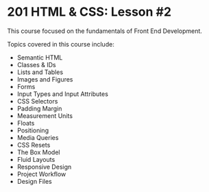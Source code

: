 # 201 HTML &amp; CSS: Lesson #2

This course focused on the fundamentals of Front End Development.

Topics covered in this course include:
* Semantic HTML
* Classes & IDs
* Lists and Tables
* Images and Figures
* Forms
* Input Types and Input Attributes
* CSS Selectors
* Padding Margin
* Measurement Units
* Floats
* Positioning
* Media Queries
* CSS Resets
* The Box Model
* Fluid Layouts
* Responsive Design
* Project Workflow
* Design Files
